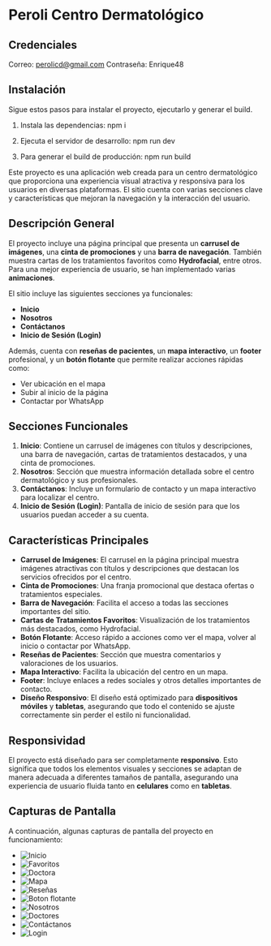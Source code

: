# Peroli Centro Dermatológico

## **Credenciales**
Correo: perolicd@gmail.com
Contraseña: Enrique48

## **Instalación**
Sigue estos pasos para instalar el proyecto, ejecutarlo y generar el build.

1. Instala las dependencias:
npm i

2. Ejecuta el servidor de desarrollo:
npm run dev

3. Para generar el build de producción:
npm run build

Este proyecto es una aplicación web creada para un centro dermatológico que proporciona una experiencia visual atractiva y responsiva para los usuarios en diversas plataformas. El sitio cuenta con varias secciones clave y características que mejoran la navegación y la interacción del usuario.

## Descripción General

El proyecto incluye una página principal que presenta un **carrusel de imágenes**, una **cinta de promociones** y una **barra de navegación**. También muestra cartas de los tratamientos favoritos como **Hydrofacial**, entre otros. Para una mejor experiencia de usuario, se han implementado varias **animaciones**.

El sitio incluye las siguientes secciones ya funcionales:
- **Inicio**
- **Nosotros**
- **Contáctanos**
- **Inicio de Sesión (Login)**

Además, cuenta con **reseñas de pacientes**, un **mapa interactivo**, un **footer** profesional, y un **botón flotante** que permite realizar acciones rápidas como:
- Ver ubicación en el mapa
- Subir al inicio de la página
- Contactar por WhatsApp

## Secciones Funcionales

1. **Inicio**: Contiene un carrusel de imágenes con títulos y descripciones, una barra de navegación, cartas de tratamientos destacados, y una cinta de promociones.
2. **Nosotros**: Sección que muestra información detallada sobre el centro dermatológico y sus profesionales.
3. **Contáctanos**: Incluye un formulario de contacto y un mapa interactivo para localizar el centro.
4. **Inicio de Sesión (Login)**: Pantalla de inicio de sesión para que los usuarios puedan acceder a su cuenta.

## Características Principales

- **Carrusel de Imágenes**: El carrusel en la página principal muestra imágenes atractivas con títulos y descripciones que destacan los servicios ofrecidos por el centro.
- **Cinta de Promociones**: Una franja promocional que destaca ofertas o tratamientos especiales.
- **Barra de Navegación**: Facilita el acceso a todas las secciones importantes del sitio.
- **Cartas de Tratamientos Favoritos**: Visualización de los tratamientos más destacados, como Hydrofacial.
- **Botón Flotante**: Acceso rápido a acciones como ver el mapa, volver al inicio o contactar por WhatsApp.
- **Reseñas de Pacientes**: Sección que muestra comentarios y valoraciones de los usuarios.
- **Mapa Interactivo**: Facilita la ubicación del centro en un mapa.
- **Footer**: Incluye enlaces a redes sociales y otros detalles importantes de contacto.
- **Diseño Responsivo**: El diseño está optimizado para **dispositivos móviles** y **tabletas**, asegurando que todo el contenido se ajuste correctamente sin perder el estilo ni funcionalidad.

## Responsividad

El proyecto está diseñado para ser completamente **responsivo**. Esto significa que todos los elementos visuales y secciones se adaptan de manera adecuada a diferentes tamaños de pantalla, asegurando una experiencia de usuario fluida tanto en **celulares** como en **tabletas**.

## Capturas de Pantalla

A continuación, algunas capturas de pantalla del proyecto en funcionamiento:

- ![Inicio](capturas/1.png)
- ![Favoritos](capturas/2.png)
- ![Doctora](capturas/3.png)
- ![Mapa](capturas/4.png)
- ![Reseñas](capturas/5.png)
- ![Boton flotante](capturas/6.png)
- ![Nosotros](capturas/7.png)
- ![Doctores](capturas/8.png)
- ![Contáctanos](capturas/9.png)
- ![Login](capturas/10.png)